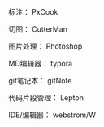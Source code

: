 标注：
PxCook

切图：
CutterMan

图片处理：
Photoshop

MD编辑器：
typora

git笔记本：
gitNote

代码片段管理：
Lepton

IDE/编辑器：
webstrom/W